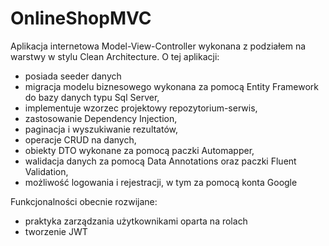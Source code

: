 # OnlineShopMVC
Aplikacja internetowa Model-View-Controller wykonana z podziałem na warstwy w stylu Clean Architecture.
O tej aplikacji:
* posiada seeder danych
* migracja modelu biznesowego wykonana za pomocą Entity Framework do bazy danych typu Sql Server,
* implementuje wzorzec projektowy repozytorium-serwis,
* zastosowanie Dependency Injection,
* paginacja i wyszukiwanie rezultatów,
* operacje CRUD na danych,
* obiekty DTO wykonane za pomocą paczki Automapper,
* walidacja danych za pomocą Data Annotations oraz paczki Fluent Validation,
* możliwość logowania i rejestracji, w tym za pomocą konta Google

Funkcjonalności obecnie rozwijane:
* praktyka zarządzania użytkownikami oparta na rolach
* tworzenie JWT
